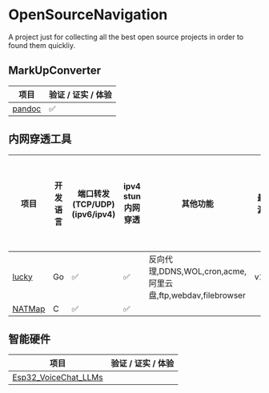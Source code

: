 # OpenSourceNavigation
A project just for collecting all the best open source projects in order to found them quickliy.

## MarkUpConverter
|项目|验证 / 证实 / 体验|
|---|---|
|[pandoc](https://github.com/jgm/pandoc)|✅|

## 内网穿透工具
|项目|开发语言|端口转发(TCP/UDP)(ipv6/ipv4)|ipv4 stun内网穿透|其他功能|最终开源版本|当前版本|Stars|验证 / 证实 / 体验|
|---|---|---|---|---|---|---|---|---|
|[lucky](https://github.com/gdy666/lucky)|Go|✅|✅|反向代理,DDNS,WOL,cron,acme,阿里云盘,ftp,webdav,filebrowser|v1.4.10|v2.7.2|![](https://img.shields.io/github/stars/gdy666/lucky.svg)|✅|✅|
|[NATMap](https://github.com/heiher/natmap)|C|✅|✅|||20240303|![](https://img.shields.io/github/stars/heiher/natmap.svg)||
  
## 智能硬件
|项目|验证 / 证实 / 体验|
|---|---|
|[Esp32_VoiceChat_LLMs](https://github.com/MetaWu2077/Esp32_VoiceChat_LLMs)||
